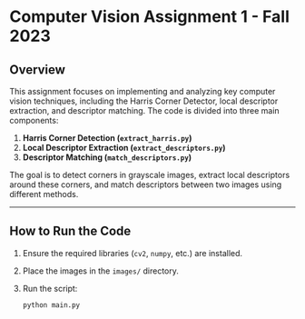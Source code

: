 # Computer Vision Assignment 1 - Fall 2023
## Overview

This assignment focuses on implementing and analyzing key computer vision techniques, including the Harris Corner Detector, local descriptor extraction, and descriptor matching. The code is divided into three main components:

1. **Harris Corner Detection (`extract_harris.py`)**
2. **Local Descriptor Extraction (`extract_descriptors.py`)**
3. **Descriptor Matching (`match_descriptors.py`)**

The goal is to detect corners in grayscale images, extract local descriptors around these corners, and match descriptors between two images using different methods.

---

## How to Run the Code

1. Ensure the required libraries (`cv2`, `numpy`, etc.) are installed.
2. Place the images in the `images/` directory.
3. Run the script:

   ```bash
   python main.py
